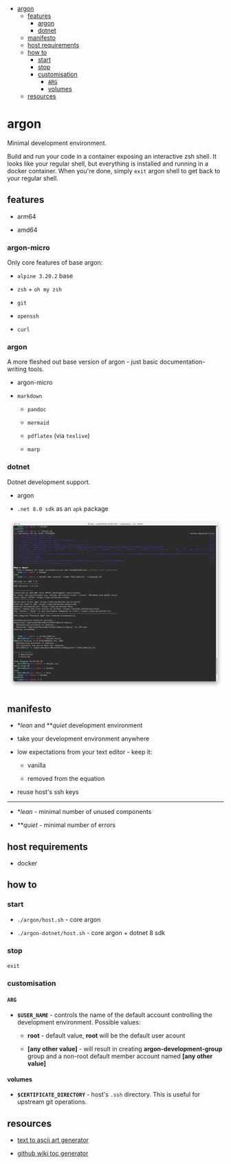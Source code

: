 - [argon](#argon)
  - [features](#features)
    - [argon](#argon-1)
    - [dotnet](#dotnet)
  - [manifesto](#manifesto)
  - [host requirements](#host-requirements)
  - [how to](#how-to)
    - [start](#start)
    - [stop](#stop)
    - [customisation](#customisation)
      - [`ARG`](#arg)
      - [volumes](#volumes)
  - [resources](#resources)

# argon

Minimal development environment.

Build and run your code in a container exposing an interactive zsh shell. It looks like your regular shell, but everything is installed and running in a docker container. When you're done, simply `exit` argon shell to get back to your regular shell.

## features

* arm64

* amd64

### argon-micro

Only core features of base argon:

* `alpine 3.20.2` base

* `zsh` + `oh my zsh`

* `git`

* `openssh`

* `curl`

### argon

A more fleshed out base version of argon - just basic documentation-writing tools.

* argon-micro

* `markdown`

  * `pandoc`

  * `mermaid`

  * `pdflatex` (via `texlive`)

  * `marp`

### dotnet

Dotnet development support.

* argon

* `.net 8.0 sdk` as an `apk` package

![](./img/2024-01-09-demo.png)

## manifesto

* \**lean* and \*\**quiet* development environment

* take your development environment anywhere

* low expectations from your text editor - keep it:

  * vanilla

  * removed from the equation

* reuse host's ssh keys

---

* \**lean* - minimal number of unused components

* \*\**quiet* - minimal number of errors

## host requirements

* docker

## how to

### start

* `./argon/host.sh` - core argon

* `./argon-dotnet/host.sh` - core argon + dotnet 8 sdk

### stop

`exit`

### customisation

#### `ARG`

* **`$USER_NAME`** - controls the name of the default account controlling the development environment. Possible values:

  * **root** - default value, **root** will be the default user acount

  * **[any other value]** - will result in creating **argon-development-group** group and a non-root default member account named **[any other value]**

#### volumes

* **`$CERTIFICATE_DIRECTORY`** - host's `.ssh` directory. This is useful for upstream git operations.

## resources

* [text to ascii art generator](https://patorjk.com/software/taag/#p=display&f=Graffiti&t=Type%20Something%20)

* [github wiki toc generator](https://ecotrust-canada.github.io/markdown-toc/)
